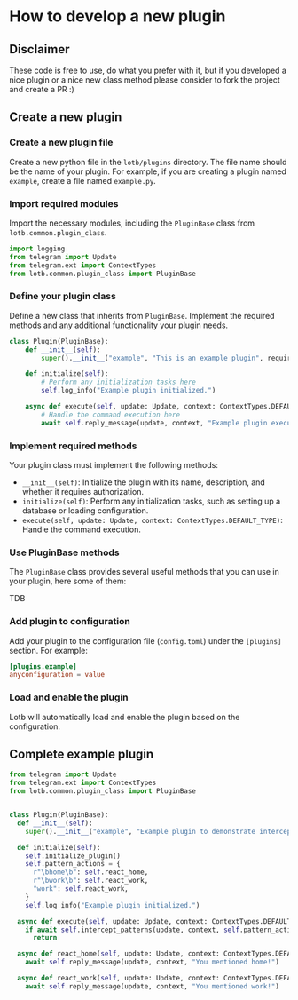 # How to develop a new plugin

## Disclaimer

These code is free to use, do what you prefer with it, but if you developed a nice plugin or a nice new class method please consider to fork the project and create a PR :)

## Create a new plugin

### Create a new plugin file

Create a new python file in the `lotb/plugins` directory. The file name should be the name of your plugin. For example, if you are creating a plugin named `example`, create a file named `example.py`.

### Import required modules

Import the necessary modules, including the `PluginBase` class from `lotb.common.plugin_class`.

```python
import logging
from telegram import Update
from telegram.ext import ContextTypes
from lotb.common.plugin_class import PluginBase
```

### Define your plugin class

Define a new class that inherits from `PluginBase`. Implement the required methods and any additional functionality your plugin needs.

```python
class Plugin(PluginBase):
    def __init__(self):
        super().__init__("example", "This is an example plugin", require_auth=False)

    def initialize(self):
        # Perform any initialization tasks here
        self.log_info("Example plugin initialized.")

    async def execute(self, update: Update, context: ContextTypes.DEFAULT_TYPE):
        # Handle the command execution here
        await self.reply_message(update, context, "Example plugin executed successfully.")
```

### Implement required methods

Your plugin class must implement the following methods:

- `__init__(self)`: Initialize the plugin with its name, description, and whether it requires authorization.
- `initialize(self)`: Perform any initialization tasks, such as setting up a database or loading configuration.
- `execute(self, update: Update, context: ContextTypes.DEFAULT_TYPE)`: Handle the command execution.

### Use PluginBase methods

The `PluginBase` class provides several useful methods that you can use in your plugin, here some of them:

TDB

### Add plugin to configuration

Add your plugin to the configuration file (`config.toml`) under the `[plugins]` section. For example:

```toml
[plugins.example]
anyconfiguration = value
```

### Load and enable the plugin

Lotb will automatically load and enable the plugin based on the configuration.

## Complete example plugin

```python
from telegram import Update
from telegram.ext import ContextTypes
from lotb.common.plugin_class import PluginBase


class Plugin(PluginBase):
  def __init__(self):
    super().__init__("example", "Example plugin to demonstrate intercept_patterns", require_auth=False)

  def initialize(self):
    self.initialize_plugin()
    self.pattern_actions = {
      r"\bhome\b": self.react_home,
      r"\bwork\b": self.react_work,
      "work": self.react_work,
    }
    self.log_info("Example plugin initialized.")

  async def execute(self, update: Update, context: ContextTypes.DEFAULT_TYPE):
    if await self.intercept_patterns(update, context, self.pattern_actions):
      return

  async def react_home(self, update: Update, context: ContextTypes.DEFAULT_TYPE):
    await self.reply_message(update, context, "You mentioned home!")

  async def react_work(self, update: Update, context: ContextTypes.DEFAULT_TYPE):
    await self.reply_message(update, context, "You mentioned work!")
```
